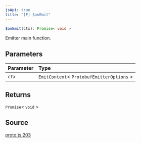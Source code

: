 ```yaml
---
jsApi: true
title: "[F] $onEmit"
---
```


```ts
$onEmit(ctx): Promise< void >
```

Emitter main function.

## Parameters

| Parameter | Type                                       |
| :-------- | :----------------------------------------- |
| `ctx`     | `EmitContext`< `ProtobufEmitterOptions` \> |

## Returns

`Promise`< `void` \>

## Source

[proto.ts:203](https://github.com/markcowl/cadl/blob/1a6d2b70/packages/protobuf/src/proto.ts#L203)
